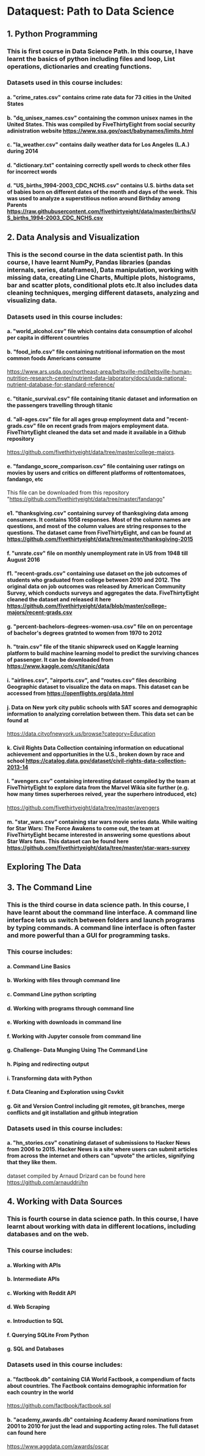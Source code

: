 # Dataquest: Path to Data Science

## 1. Python Programming

### This is first course in Data Science Path. In this course, I have learnt the basics of python including files and loop, List operations, dictionaries and creating functions.

### Datasets used in this course includes:
#### a. "crime_rates.csv" contains crime rate data for 73 cities in the United States
#### b. "dq_unisex_names.csv" containing the common unisex names in the United States. This was compiled by FiveThirtyEight from social security adinistration website https://www.ssa.gov/oact/babynames/limits.html
#### c. "la_weather.csv" contains daily weather data for Los Angeles (L.A.) during 2014
#### d. "dictionary.txt" containing correctly spell words to check other files for incorrect words
#### d. "US_births_1994-2003_CDC_NCHS.csv" contains U.S. births data set of babies born on different dates of the month and days of the week. This was used to analyze a superstitious notion around Birthday among Parents https://raw.githubusercontent.com/fivethirtyeight/data/master/births/US_births_1994-2003_CDC_NCHS.csv


## 2. Data Analysis and Visualization 
###     This is the second course in the data scientist path. In this course, I have learnt NumPy, Pandas libraries (pandas internals, series, dataframes), Data manipulation, working with missing data, creating Line Charts, Multiple plots, histograms, bar and scatter plots, conditional plots etc.It also includes data cleaning techniques, merging different datasets, analyzing and visualizing data.

### Datasets used in this course includes:
#### a. "world_alcohol.csv" file which contains data consumption    of alcohol per capita in different countries
#### b. "food_info.csv" file containing nutritional information   on the most common foods Americans consume
https://www.ars.usda.gov/northeast-area/beltsville-md/beltsville-human-nutrition-research-center/nutrient-data-laboratory/docs/usda-national-nutrient-database-for-standard-reference/
#### c. "titanic_survival.csv" file containing titanic dataset    and information on the passengers travelling through titanic
#### d. "all-ages.csv" file for all ages group employment data and "recent-grads.csv" file on recent grads from majors employment data. FiveThirtyEight cleaned the data set and made it available in a Github repository
https://github.com/fivethirtyeight/data/tree/master/college-majors. 
#### e. "fandango_score_comparison.csv" file containing user ratings on movies by users and critics on different platforms of rottentomatoes, fandango, etc
This file can be downloaded from this repository "https://github.com/fivethirtyeight/data/tree/master/fandango"
#### e1. "thanksgiving.csv" containing survey of thanksgiving data among consumers. It contains 1058 responses. Most of the column names are questions, and most of the column values are string responses to the questions. The dataset came from FiveThirtyEight, and can be found at https://github.com/fivethirtyeight/data/tree/master/thanksgiving-2015
#### f. "unrate.csv" file on monthly unemployment rate in US from 1948 till August 2016
#### f1. "recent-grads.csv" containing use dataset on the job outcomes of students who graduated from college between 2010 and 2012. The original data on job outcomes was released by American Community Survey, which conducts surveys and aggregates the data. FiveThirtyEight cleaned the dataset and released it here https://github.com/fivethirtyeight/data/blob/master/college-majors/recent-grads.csv
#### g. "percent-bachelors-degrees-women-usa.csv" file on on percentage of bachelor's degrees gratnted to women from 1970 to 2012
#### h. "train.csv" file of the titanic shipwreck used on Kaggle learning platform to build machine learning model to predict the surviving chances of passenger. It can be downloaded from https://www.kaggle.com/c/titanic/data
#### i. "airlines.csv", "airports.csv", and "routes.csv" files describing Geographic dataset to visualize the data on maps. This dataset can be accessed from https://openflights.org/data.html
#### j. Data on New york city public schools with SAT scores and demographic information to analyzing correlation between them. This data set can be found at
https://data.cityofnewyork.us/browse?category=Education
#### k. Civil Rights Data Collection containing information on educational achievement and opportunities in the U.S., broken down by race and school https://catalog.data.gov/dataset/civil-rights-data-collection-2013-14
#### l. "avengers.csv" containing interesting dataset compiled by the team at FiveThirtyEight to explore data from the Marvel Wikia site further (e.g. how many times superheroes reived, year the superhero introduced, etc)
https://github.com/fivethirtyeight/data/tree/master/avengers
#### m. "star_wars.csv" containing star wars movie series data. While waiting for Star Wars: The Force Awakens to come out, the team at FiveThirtyEight became interested in answering some questions about Star Wars fans. This dataset can be found here https://github.com/fivethirtyeight/data/tree/master/star-wars-survey



## Exploring The Data

## 3. The Command Line
###  This is the third course in data science path. In this course, I have learnt about the command line interface. A command line interface lets us switch between folders and launch programs by typing commands. A command line interface is often faster and more powerful than a GUI for programming tasks.

### This course includes:
#### a. Command Line Basics
#### b. Working with files through command line
#### c. Command Line python scripting
#### d. Working with programs through command line
#### e. Working with downloads in command line
#### f. Working with Jupyter console from command line
#### g. Challenge- Data Munging Using The Command Line
#### h. Piping and redirecting output
#### i. Transforming data with Python
#### f. Data Cleaning and Exploration using Csvkit
#### g. Git and Version Control including git remotes, git branches, merge conflicts and git installation and github integration

### Datasets used in this course includes:
#### a. "hn_stories.csv" conatining dataset of submissions to Hacker News from 2006 to 2015. Hacker News is a site where users can submit articles from across the internet and others can "upvote" the articles, signifying that they like them.
dataset compiled by Arnaud Drizard can be found here
https://github.com/arnauddri/hn 

## 4. Working with Data Sources
### This is fourth course in data science path. In this course, I have learnt about working with data in different locations, including databases and on the web.

### This course includes:
#### a. Working with APIs
#### b. Intermediate APIs
#### c. Working with Reddit API
#### d. Web Scraping
#### e. Introduction to SQL
#### f. Querying SQLite From Python
#### g. SQL and Databases

### Datasets used in this course includes:
#### a.  "factbook.db" containing CIA World Factbook, a compendium of facts about countries. The Factbook contains demographic information for each country in the world
https://github.com/factbook/factbook.sql
#### b. "academy_awards.db" containing Academy Award nominations from 2001 to 2010 for just the lead and supporting acting roles. The full dataset can found here
https://www.aggdata.com/awards/oscar


